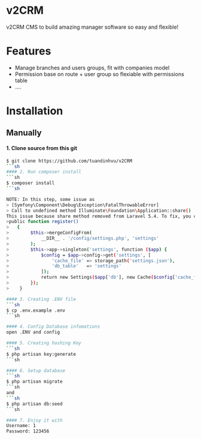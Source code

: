 # v2CRM
v2CRM CMS to build amazing manager software so easy and flexible!

# Features
- Manage branches and users groups, fit with companies model
- Permission base on route + user group so flexiable with permissions table
- ....

# Installation
## Manually
#### 1. Clone source from this git
```sh
$ git clone https://github.com/tuandinhvu/v2CRM
```sh
#### 2. Run composer install
```sh
$ composer install
```sh

NOTE: In this step, some issue as
> [Symfony\Component\Debug\Exception\FatalThrowableError]
> Call to undefined method Illuminate\Foundation\Application::share()
This issue because share method removed from Laravel 5.4. To fix, you can open vendor/efriandika/src/SettingServiceProvider.php, replace register method by:
>public function register()
>   {
>        $this->mergeConfigFrom(
>            __DIR__ . '/config/settings.php', 'settings'
>        );
>        $this->app->singleton('settings', function ($app) {
>            $config = $app->config->get('settings', [
>                'cache_file' => storage_path('settings.json'),
>                'db_table'   => 'settings'
>            ]);
>            return new Settings($app['db'], new Cache($config['cache_file']), $config);
>        });
>    }

#### 3. Creating .ENV file
```sh
$ cp .env.example .env
```sh

#### 4. Config Database infomations
open .ENV and config

#### 5. Creating hashing Key
```sh
$ php artisan key:generate
```sh

#### 6. Setup database
```sh
$ php artisan migrate
```sh
and
```sh
$ php artisan db:seed
```sh

#### 7. Enjoy it with
Username: 1 
Password: 123456
